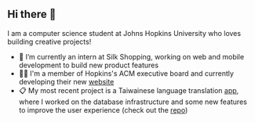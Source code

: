 ## Hi there 👋

<!--
**riatalwar/riatalwar** is a ✨ _special_ ✨ repository because its `README.md` (this file) appears on your GitHub profile.

Here are some ideas to get you started:

- 🔭 I’m currently working on ...
- 🌱 I’m currently learning ...
- 👯 I’m looking to collaborate on ...
- 🤔 I’m looking for help with ...
- 💬 Ask me about ...
- 📫 How to reach me: ...
- 😄 Pronouns: ...
- ⚡ Fun fact: ...
-->

I am a computer science student at Johns Hopkins University who loves building creative projects!
- 🔭 I’m currently an intern at Silk Shopping, working on web and mobile development to build new product features
- 👩‍💻 I'm a member of Hopkins's ACM executive board and currently developing their new [website](https://github.com/jhuacmofficers/Website)
- 📋 My most recent project is a Taiwainese language translation [app](https://bobaway.org), where I worked on the database infrastructure and some new features to improve the user experience (check out the [repo](https://github.com/taliyah0x0/BobaWay))
